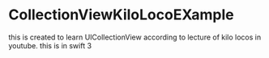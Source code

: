 # CollectionViewKiloLocoEXample

this is created to learn UICollectionView according to lecture of kilo locos in youtube. this is in swift 3
